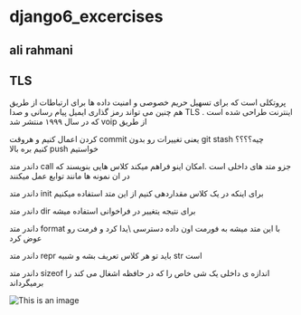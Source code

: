 
# django6_excercises
## ali rahmani


  ## TLS

&#x202b;  پروتکلی است که برای تسهیل حریم خصوصی و امنیت داده ها برای ارتباطات از طریق اینترنت طراحی شده است .
TLS هم چنین می تواند رمز گذاری ایمیل پیام رسانی و صدا از طریق voip  که در سال ۱۹۹۹ منتشر شد




&#x202b;
چیه؟؟؟؟   git stash 
یعنی تغییرات رو بدون commit کردن اعمال کنیم و هروقت خواستیم push کنیم بره بالا

داندر متد call  جزو متد های داخلی است .امکان اینو فراهم میکند کلاس هایی بنویسند که در ان نمونه ها مانند توابع عمل میکنند 

داندر متد init برای اینکه در یک کلاس مقداردهی  کنیم از این متد استفاده میکنیم 


داندر متد  dir  برای نتیجه یتغییر در فراخوانی استفاده میشه 


داندر متد  format  با این متد میشه به فورمت اون داده دسترسی \یدا کرد و فرمت رو عوض کرد 

داندر متد repr  باید تو هر کلاس تعریف بشه و شبیه str  است 

داندر متد  sizeof  اندازه ی داخلی یک شی خاص را که در حافظه اشغال می کند را برمیگرداند





![This is an image](https://refactoring.guru/images/refactoring/content/refactoring.png?id=91fe4caeecfd33ec58f3)
